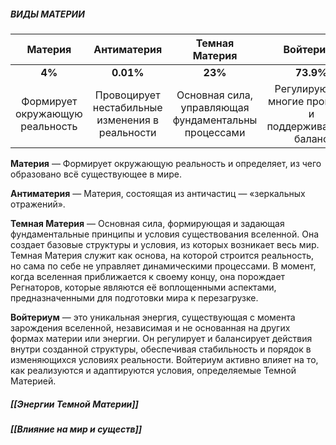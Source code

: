 ##### **ВИДЫ МАТЕРИИ**

|             Материя             |                   Антиматерия                   |                    Темная Материя                    |                      Войтериум                       |
| :-----------------------------: | :---------------------------------------------: | :--------------------------------------------------: | :--------------------------------------------------: |
|             **4%**              |                    **0.01%**                    |                       **23%**                        |                      **73.9%**                       |
| Формирует окружающую реальность | Провоцирует нестабильные изменения в реальности | Основная сила, управляющая фундаментальны процессами | Регулирующий многие процессы и поддерживающая баланс |

**Материя** — Формирует окружающую реальность и определяет, из чего образовано всё существующее в мире.

**Антиматерия** — Материя, состоящая из античастиц — «зеркальных отражений». 

**Темная Материя** — Основная сила, формирующая и задающая фундаментальные принципы и условия существования вселенной. Она создает базовые структуры и условия, из которых возникает весь мир. Темная Материя служит как основа, на которой строится реальность, но сама по себе не управляет динамическими процессами. В момент, когда вселенная приближается к своему концу, она порождает Регнаторов, которые являются её воплощенными аспектами, предназначенными для подготовки мира к перезагрузке.

**Войтериум** — это уникальная энергия, существующая с момента зарождения вселенной, независимая и не основанная на других формах материи или энергии. Он регулирует и балансирует действия внутри созданной структуры, обеспечивая стабильность и порядок в изменяющихся условиях реальности. Войтериум активно влияет на то, как реализуются и адаптируются условия, определяемые Темной Материей.

##### **[[Энергии Темной Материи]]**

##### **[[Влияние на мир и существ]]**
